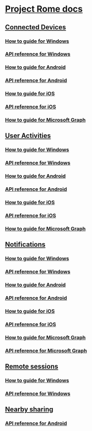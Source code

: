 # [Project Rome docs](index.md)

## [Connected Devices](devicerelay/index.md)
### [How to guide for Windows](https://docs.microsoft.com/windows/uwp/launch-resume/connected-apps-and-devices)
### [API reference for Windows](https://docs.microsoft.com/uwp/api/Windows.System.RemoteSystems)
### [How to guide for Android](devicerelay/android/how-to-guides/command-remote-devices-and-apps-android.md)
### [API reference for Android](devicerelay/android/api-reference/index.md)
### [How to guide for iOS](devicerelay/ios/how-to-guides/command-remote-devices-and-apps-ios.md)
### [API reference for iOS](devicerelay/ios/api-reference/index.md)
### [How to guide for Microsoft Graph](devicerelay/msgraph/index.md)

## [User Activities](user-activities/index.md)
### [How to guide for Windows](https://docs.microsoft.com/windows/uwp/launch-resume/useractivities)
### [API reference for Windows](https://docs.microsoft.com/uwp/api/windows.applicationmodel.useractivities)
### [How to guide for Android](user-activities/android/how-to-guides/user-activities-android.md)
### [API reference for Android](user-activities/android/api-reference/index.md)
### [How to guide for iOS](user-activities/ios/how-to-guides/user-activities-ios.md)
### [API reference for iOS](user-activities/ios/api-reference/index.md)
### [How to guide for Microsoft Graph](user-activities/msgraph/index.md)

## [Notifications](msgraph-notifications/index.md)
### [How to guide for Windows](msgraph-notifications/receiving-notifications/windows/index.md)
### [API reference for Windows](msgraph-notifications/receiving-notifications/windows/api-reference/index.md)
### [How to guide for Android](msgraph-notifications/receiving-notifications/android/index.md)
### [API reference for Android](msgraph-notifications/receiving-notifications/android/api-reference/index.md)
### [How to guide for iOS](msgraph-notifications/receiving-notifications/ios/index.md)
### [API reference for iOS](msgraph-notifications/receiving-notifications/ios/api-reference/index.md)
### [How to guide for Microsoft Graph](msgraph-notifications/sending-notifications.md)
### [API reference for Microsoft Graph](msgraph-notifications/receiving-notifications/windows/api-reference/usernotifications/index.md)

## [Remote sessions](remote-sessions/index.md)
### [How to guide for Windows](https://docs.microsoft.com/windows/uwp/launch-resume/remote-sessions)
### [API reference for Windows](https://docs.microsoft.com/uwp/api/windows.system.remotesystems.remotesystemsession)

## [Nearby sharing](nearby-sharing/index.md)
### [API reference for Android](nearby-sharing/android/api-reference/index.md)